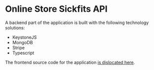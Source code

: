 # Online Store Sickfits API

A backend part of the application is built with the following technology solutions:

-   KeystoneJS
-   MongoDB
-   Stripe
-   Typescript

The frontend source code for the application [is dislocated here](https://github.com/dvakatsiienko/online-store-sickfits-ui).
